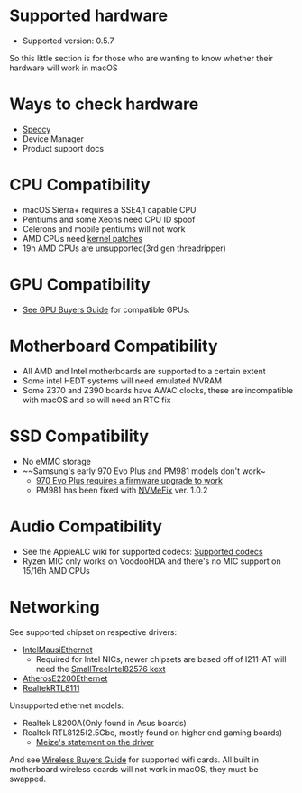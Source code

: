 # Supported hardware

* Supported version: 0.5.7

So this little section is for those who are wanting to know whether their hardware will work in macOS

# Ways to check hardware

* [Speccy](https://www.ccleaner.com/speccy)
* Device Manager
* Product support docs

# CPU Compatibility

* macOS Sierra+ requires a SSE4,1 capable CPU
* Pentiums and some Xeons need CPU ID spoof
* Celerons and mobile pentiums will not work
* AMD CPUs need [kernel patches](https://github.com/AMD-OSX/AMD_Vanilla/tree/opencore)
* 19h AMD CPUs are unsupported(3rd gen threadripper)

# GPU Compatibility

* [See GPU Buyers Guide](https://dortania.github.io/GPU-Buyers-Guide/) for compatible GPUs.

# Motherboard Compatibility

* All AMD and Intel motherboards are supported to a certain extent
* Some intel HEDT systems will need emulated NVRAM
* Some Z370 and Z390 boards have AWAC clocks, these are incompatible with macOS and so will need an RTC fix

# SSD Compatibility

* No eMMC storage
* ~~Samsung's early 970 Evo Plus and PM981 models don't work~
  * [970 Evo Plus requires a firmware upgrade to work](https://www.tonymacx86.com/threads/do-the-samsung-970-evo-plus-drives-work-new-firmware-available-2b2qexm7.270757/page-14#post-1960453)
  * PM981 has been fixed with [NVMeFix](https://github.com/acidanthera/NVMeFix/releases) ver. 1.0.2

# Audio Compatibility

* See the AppleALC wiki for supported codecs: [Supported codecs
](https://github.com/acidanthera/applealc/wiki/supported-codecs)
* Ryzen MIC only works on VoodooHDA and there's no MIC support on 15/16h AMD CPUs

# Networking

See supported chipset on respective drivers:

* [IntelMausiEthernet](https://github.com/Mieze/IntelMausiEthernet)
  * Required for Intel NICs, newer chipsets are based off of I211-AT will need the [SmallTreeIntel82576 kext](https://github.com/khronokernel/SmallTree-I211-AT-patch/releases)
* [AtherosE2200Ethernet](https://github.com/Mieze/AtherosE2200Ethernet)
* [RealtekRTL8111](https://github.com/Mieze/RTL8111_driver_for_OS_X)

Unsupported ethernet models:

* Realtek L8200A(Only found in Asus boards)
* Realtek RTL8125(2.5Gbe, mostly found on higher end gaming boards)
  * [Meize's statement on the driver](https://www.insanelymac.com/forum/topic/287161-new-driver-for-realtek-rtl8111/?do=findComment&comment=2705551)

And see [Wireless Buyers Guide](https://dortania.github.io/Wireless-Buyers-Guide/) for supported wifi cards. All built in motherboard wireless ccards will not work in macOS, they must be swapped.

